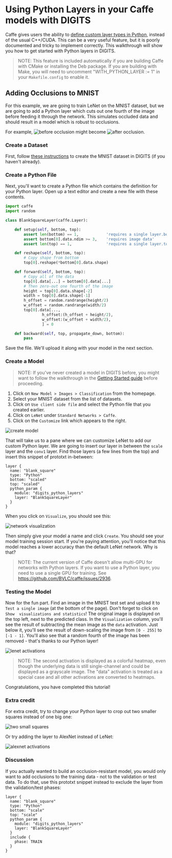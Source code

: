 # Using Python Layers in your Caffe models with DIGITS

Caffe gives users the ability to [define custom layer types in Python](https://github.com/BVLC/caffe/pull/1703), instead of the usual C++/CUDA.
This can be a very useful feature, but it is poorly documented and tricky to implement correctly.
This walkthrough will show you how to get started with Python layers in DIGITS.

> NOTE: This feature is included automatically if you are building Caffe with CMake or installing the Deb package. If you are building with Make, you will need to uncomment "WITH_PYTHON_LAYER := 1" in your `Makefile.config` to enable it.

## Adding Occlusions to MNIST

For this example, we are going to train LeNet on the MNIST dataset, but we are going to add a Python layer which cuts out one fourth of the image before feeding it through the network.
This simulates occluded data and should result in a model which is robust to occlusions.

For example, ![before occlusion](image-before-occlusion.jpg) might become ![after occlusion](image-after-occlusion.jpg).

### Create a Dataset

First, follow [these instructions](../../docs/GettingStarted.md#creating-a-dataset) to create the MNIST dataset in DIGITS (if you haven't already).

### Create a Python File

Next, you'll want to create a Python file which contains the definition for your Python layer.
Open up a text editor and create a new file with these contents.
```python
import caffe
import random

class BlankSquareLayer(caffe.Layer):

    def setup(self, bottom, top):
        assert len(bottom) == 1,            'requires a single layer.bottom'
        assert bottom[0].data.ndim >= 3,    'requires image data'
        assert len(top) == 1,               'requires a single layer.top'

    def reshape(self, bottom, top):
        # Copy shape from bottom
        top[0].reshape(*bottom[0].data.shape)

    def forward(self, bottom, top):
        # Copy all of the data
        top[0].data[...] = bottom[0].data[...]
        # Then zero-out one fourth of the image
        height = top[0].data.shape[-2]
        width = top[0].data.shape[-1]
        h_offset = random.randrange(height/2)
        w_offset = random.randrange(width/2)
        top[0].data[...,
                h_offset:(h_offset + height/2),
                w_offset:(w_offset + width/2),
                ] = 0

    def backward(self, top, propagate_down, bottom):
        pass
```
Save the file. We'll upload it along with your model in the next section.

### Create a Model

> NOTE: If you've never created a model in DIGITS before, you might want to follow the walkthrough in the [Getting Started guide](../../docs/GettingStarted.md#training-a-model) before proceeding.

1. Click on `New Model > Images > Classification` from the homepage.
2. Select your MNIST dataset from the list of datasets.
3. Click on `Use client side file` and select the Python file that you created earlier.
4. Click on `LeNet` under `Standard Networks > Caffe`.
5. Click on the `Customize` link which appears to the right.

![create model](create-model.jpg)

That will take us to a pane where we can customize LeNet to add our custom Python layer.
We are going to insert our layer in between the `scale` layer and the `conv1` layer.
Find those layers (a few lines from the top) and insert this snippet of prototxt in-between:
```
layer {
  name: "blank_square"
  type: "Python"
  bottom: "scaled"
  top: "scaled"
  python_param {
    module: "digits_python_layers"
    layer: "BlankSquareLayer"
  }
}
```
When you click on `Visualize`, you should see this:

![network visualization](network-visualization.jpg)

Then simply give your model a name and click `Create`.
You should see your model training session start.
If you're paying attention, you'll notice that this model reaches a lower accuracy than the default LeNet network. Why is that?

> NOTE: The current version of Caffe doesn't allow multi-GPU for networks with Python layers.
If you want to use a Python layer, you need to use a single GPU for training.
See https://github.com/BVLC/caffe/issues/2936.

### Testing the Model

Now for the fun part.
Find an image in the MNIST test set and upload it to `Test a single image` (at the bottom of the page).
Don't forget to click on `Show  visualizations and statistics`!
The original image is displayed on the top left, next to the predicted class.
In the `Visualization` column, you'll see the result of subtracting the mean image as the `data` activation.
Just below it, you'll see the result of down-scaling the image from `[0 - 255]` to `[-1 - 1]`.
You'll also see that a random fourth of the image has been removed - that's thanks to our Python layer!

![lenet activations](lenet-activations.jpg)

> NOTE: The second activation is displayed as a colorful heatmap, even though the underlying data is still single-channel and could be displayed as a grayscale image. The "data" activation is treated as a special case and all other activations are converted to heatmaps.

Congratulations, you have completed this tutorial!

### Extra credit

For extra credit, try to change your Python layer to crop out two smaller squares instead of one big one:

![two small squares](two-small-squares.jpg)

Or try adding the layer to AlexNet instead of LeNet:

![alexnet activations](alexnet-activations.jpg)

### Discussion

If you actually wanted to build an occlusion-resistant model, you would only want to add occlusions to the training data - not to the validation or test data.
To do that, use this prototxt snippet instead to exclude the layer from the validation/test phases:
```
layer {
  name: "blank_square"
  type: "Python"
  bottom: "scale"
  top: "scale"
  python_param {
    module: "digits_python_layers"
    layer: "BlankSquareLayer"
  }
  include {
    phase: TRAIN
  }
}
```
